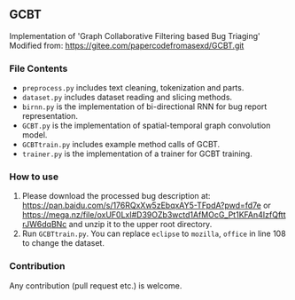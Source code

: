 ## GCBT

Implementation of 'Graph Collaborative Filtering based Bug Triaging'
Modified from: https://gitee.com/papercodefromasexd/GCBT.git

### File Contents

- `preprocess.py` includes text cleaning, tokenization and parts.
- `dataset.py` includes dataset reading and slicing methods.
- `birnn.py` is the implementation of bi-directional RNN for bug report representation.
- `GCBT.py` is the implementation of spatial-temporal graph convolution model.
- `GCBTtrain.py` includes example method calls of GCBT.
- `trainer.py` is the implementation of a trainer for GCBT training.

### How to use
1. Please download the processed bug description at: https://pan.baidu.com/s/176RQxXw5zEbqxAY5-TFpdA?pwd=fd7e or https://mega.nz/file/oxUF0LxI#D39OZb3wctd1AfMOcG_Pt1KFAn4IzfQfttrJW6dqBNc and unzip it to the upper root directory.
2. Run `GCBTtrain.py`.
You can replace `eclipse` to `mozilla`, `office` in line 108 to change the dataset.

### Contribution

Any contribution (pull request etc.) is welcome.

